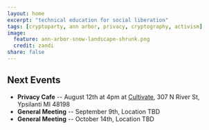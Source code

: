 ```yaml
---
layout: home
excerpt: "technical education for social liberation"
tags: [cryptoparty, ann arbor, privacy, cryptography, activism]
image:
  feature: ann-arbor-snow-landscape-shrunk.png
  credit: zandi
share: false
---
```


## Next Events
* **Privacy Cafe** -- August 12th at 4pm at [Cultivate][cultivate],
 307 N River St, Ypsilanti MI 48198
* **General Meeting** -- September 9th, Location TBD
* **General Meeting** -- October 14th, Location TBD

[aha]: http://www.allhandsactive.org/
[cultivate]: https://www.cultivateypsi.com/
